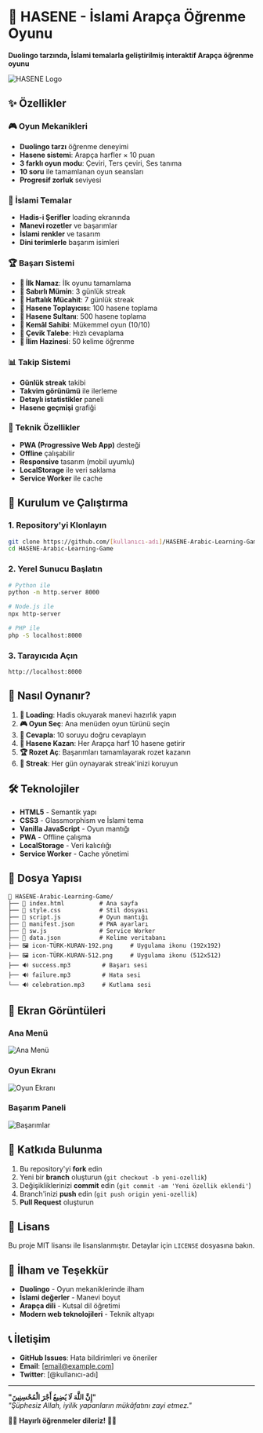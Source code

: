 # 🕌 HASENE - İslami Arapça Öğrenme Oyunu

**Duolingo tarzında, İslami temalarla geliştirilmiş interaktif Arapça öğrenme oyunu**

![HASENE Logo](icon-TÜRK-KURAN-192.png)

## ✨ Özellikler

### 🎮 Oyun Mekanikleri
- **Duolingo tarzı** öğrenme deneyimi
- **Hasene sistemi**: Arapça harfler × 10 puan
- **3 farklı oyun modu**: Çeviri, Ters çeviri, Ses tanıma
- **10 soru** ile tamamlanan oyun seansları
- **Progresif zorluk** seviyesi

### 🕌 İslami Temalar
- **Hadis-i Şerifler** loading ekranında
- **Manevi rozetler** ve başarımlar
- **İslami renkler** ve tasarım
- **Dini terimlerle** başarım isimleri

### 🏆 Başarı Sistemi
- **🕌 İlk Namaz**: İlk oyunu tamamlama
- **📿 Sabırlı Mümin**: 3 günlük streak
- **🕌 Haftalık Mücahit**: 7 günlük streak
- **📿 Hasene Toplayıcısı**: 100 hasene toplama
- **🕌 Hasene Sultanı**: 500 hasene toplama
- **📿 Kemâl Sahibi**: Mükemmel oyun (10/10)
- **🕌 Çevik Talebe**: Hızlı cevaplama
- **📿 İlim Hazinesi**: 50 kelime öğrenme

### 📊 Takip Sistemi
- **Günlük streak** takibi
- **Takvim görünümü** ile ilerleme
- **Detaylı istatistikler** paneli
- **Hasene geçmişi** grafiği

### 📱 Teknik Özellikler
- **PWA (Progressive Web App)** desteği
- **Offline** çalışabilir
- **Responsive** tasarım (mobil uyumlu)
- **LocalStorage** ile veri saklama
- **Service Worker** ile cache

## 🚀 Kurulum ve Çalıştırma

### 1. Repository'yi Klonlayın
```bash
git clone https://github.com/[kullanıcı-adı]/HASENE-Arabic-Learning-Game.git
cd HASENE-Arabic-Learning-Game
```

### 2. Yerel Sunucu Başlatın
```bash
# Python ile
python -m http.server 8000

# Node.js ile
npx http-server

# PHP ile
php -S localhost:8000
```

### 3. Tarayıcıda Açın
```
http://localhost:8000
```

## 🎯 Nasıl Oynanır?

1. **🕌 Loading**: Hadis okuyarak manevi hazırlık yapın
2. **🎮 Oyun Seç**: Ana menüden oyun türünü seçin
3. **📝 Cevapla**: 10 soruyu doğru cevaplayın
4. **📿 Hasene Kazan**: Her Arapça harf 10 hasene getirir
5. **🏆 Rozet Aç**: Başarımları tamamlayarak rozet kazanın
6. **📅 Streak**: Her gün oynayarak streak'inizi koruyun

## 🛠️ Teknolojiler

- **HTML5** - Semantik yapı
- **CSS3** - Glassmorphism ve İslami tema
- **Vanilla JavaScript** - Oyun mantığı
- **PWA** - Offline çalışma
- **LocalStorage** - Veri kalıcılığı
- **Service Worker** - Cache yönetimi

## 📂 Dosya Yapısı

```
📁 HASENE-Arabic-Learning-Game/
├── 📄 index.html          # Ana sayfa
├── 📄 style.css           # Stil dosyası
├── 📄 script.js           # Oyun mantığı
├── 📄 manifest.json       # PWA ayarları
├── 📄 sw.js               # Service Worker
├── 📄 data.json           # Kelime veritabanı
├── 🖼️ icon-TÜRK-KURAN-192.png     # Uygulama ikonu (192x192)
├── 🖼️ icon-TÜRK-KURAN-512.png     # Uygulama ikonu (512x512)
├── 🔊 success.mp3         # Başarı sesi
├── 🔊 failure.mp3         # Hata sesi
└── 🔊 celebration.mp3     # Kutlama sesi
```

## 🎨 Ekran Görüntüleri

### Ana Menü
![Ana Menü](screenshots/main-menu.png)

### Oyun Ekranı
![Oyun Ekranı](screenshots/game-screen.png)

### Başarım Paneli
![Başarımlar](screenshots/achievements.png)

## 🤝 Katkıda Bulunma

1. Bu repository'yi **fork** edin
2. Yeni bir **branch** oluşturun (`git checkout -b yeni-ozellik`)
3. Değişikliklerinizi **commit** edin (`git commit -am 'Yeni özellik eklendi'`)
4. Branch'inizi **push** edin (`git push origin yeni-ozellik`)
5. **Pull Request** oluşturun

## 📝 Lisans

Bu proje MIT lisansı ile lisanslanmıştır. Detaylar için `LICENSE` dosyasına bakın.

## 🙏 İlham ve Teşekkür

- **Duolingo** - Oyun mekaniklerinde ilham
- **İslami değerler** - Manevi boyut
- **Arapça dili** - Kutsal dil öğretimi
- **Modern web teknolojileri** - Teknik altyapı

## 📞 İletişim

- **GitHub Issues**: Hata bildirimleri ve öneriler
- **Email**: [email@example.com]
- **Twitter**: [@kullanıcı-adı]

---

**"إِنَّ اللَّهَ لَا يُضِيعُ أَجْرَ الْمُحْسِنِينَ"**  
*"Şüphesiz Allah, iyilik yapanların mükâfatını zayi etmez."* 

🕌📿 **Hayırlı öğrenmeler dileriz!** 📿🕌